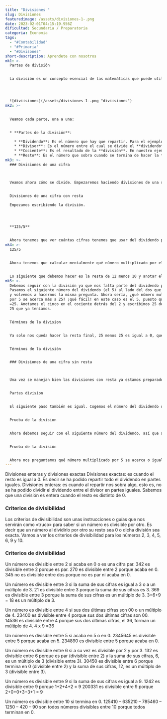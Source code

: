 ```yaml
---
title: "Divisiones "
slug: Divisiones
featuredimage: /assets/divisiones-1-.png
date: 2023-02-01T04:15:19.956Z
dificultad: Secundaria / Preparatoria
categoria: Economia
tags:
  - "#Contabilidad"
  - "#Primaria"
  - "#Divisones"
short-description: A﻿prendete con nosotros
mk1: >-
  P﻿artes de división 


  La división es un concepto esencial de las matemáticas que puede utilizarse con muchos fines. Aprender a dividir y ser consciente de los distintos componentes que intervienen son habilidades importantes que todos los estudiantes de matemáticas deben adquirir. Las dos partes principales de la división incluyen el dividendo, que es el número que estás dividiendo, y el divisor, que es el número por el que estás dividiendo. Estos términos dan lugar a distintos tipos de divisiones, como las de uno o dos dígitos con decimales, en función de sus características respectivas. Con esta comprensión, el alumno tiene unos conocimientos básicos que le permitirán realizar cálculos más complejos en matemáticas.




  ![diviisiones](/assets/divisiones-1-.png "diviisiones")
mk2: >-
  

  Veamos cada parte, una a una:


  * **Partes de la división**:

    * **Dividendo**: Es el número que hay que repartir. Para el ejemplo de la imagen, este número es el 125 que representan los caramelos.
    * **Divisor**: Es el número entre el cual se divide el **dividendo**, es decir, las partes entre las que hay que repartir. Para nuestro ejemplo, este es el número 5 que representa a los cinco amigos entre los que hay que repartir los 125 caramelos.
    * **Cociente**: Es el resultado de la **división**. En nuestro ejemplo, 25. Es decir, cada amigo toca a 25 caramelos.
    * **Resto**: Es el número que sobra cuando se termina de hacer la **división**. Este número puede ser cero u otro número, pero **siempre tiene que ser menor que el divisor**. Representa la parte que no puede
mk3: >-
  ### Divisiones de una cifra



  Veamos ahora cómo se divide. Empezaremos haciendo divisiones de una sola cifra en el divisor. Seguiremos con el mismo ejemplo de antes, es decir, vamos a dividir 125 entre 5. Cuando comenzamos a estudiar las divisiones hay dos formas de resolverlas: con resta o sin ella. Vamos a ver el procedimiento de cada una de ellas.


  Divisiones de una cifra con resta

  Empezamos escribiendo la división.




  **1﻿25/5** 


  Ahora tenemos que ver cuántas cifras tenemos que usar del dividendo para dividir por el divisor. La norma que hay que seguir siempre es que el número del dividendo que vamos a dividir debe ser igual o mayor al del divisor. Por ejemplo, en 125 no podemos empezar dividiendo 1 entre 5 porque 1 es menor que 5, así que cojo el siguiente número del dividendo. Ahora tengo el número 12 ¿es mayor que cinco? sí, así que ya puedo dividir.
mk4: >-
  125/5


  Ahora tenemos que calcular mentalmente qué número multiplicado por el divisor (5) se acerca más al dividendo (12) sin pasar a éste. Es decir, ¿qué número multiplicado por 2 se acerca más a 12 sin sobrepasarlo? Veamos, 5 x1 = 5, 5×2= 10, 5×3 =15 No podemos utilizar el 3 porque al multiplicarlo por 5 supera a 12, tampoco podemos utilizar el 1 porque al multiplicar por dos nos acercamos más a 12, puesto que 10 está mucho más cerca de 12 que 5. Así pues, ya sabemos que debemos multiplicar por 2. Anotamos 2 en el cociente y ponemos la multiplicación debajo del dividendo, en nuestro caso, 10.


  Lo siguiente que debemos hacer es la resta de 12 menos 10 y anotar el resultado debajo. Para nuestro ejemplo, 2.
mk5: >-
  Debemos seguir con la división ya que nos falta parte del dividendo por hacer.
  Pasamos el siguiente número del dividendo (el 5) al lado del dos que teníamos
  y volvemos a hacernos la misma pregunta. Ahora sería, ¿qué número multiplicado
  por 5 se acerca más a 25? ¡qué fácil! en este caso es el 5, puesto que 5 x 5
  =25. Anotamos el cinco en el cociente detrás del 2 y escribimos 25 debajo del
  25 que ya teníamos.


  Términos de la division


  Ya solo nos queda hacer la resta final, 25 menos 25 es igual a 0, que es el resto de nuestra división. También podemos deducir con esto que 125 dividido entre 5 es igual 25.


  Términos de la división


  ### Divisiones de una cifra sin resta



  Una vez se manejan bien las divisiones con resta ya estamos preparados para hacerlas sin ella. Este es un proceso mental que poco a poco iremos dominando para hacer así todas nuestras divisiones. Seguiremos con el mismo ejemplo para que puedas ver las diferencias. Lo primero, es escribir la división:


  Partes division


  El siguiente paso también es igual. Cogemos el número del dividendo que sea mayor o igual al divisor, en nuestro caso 12. La pregunta es la misma también ¿qué número multiplicado por 5 se acerca más a 12? La respuesta es 2, así que escribimos un 2 en el cociente. Ahora viene la diferencia, restamos de cabeza sin anotarlo. Es decir 5 por 2 es igual a 10, 12 menos 10 es igual a 2, así que solo colocamos el 2 debajo del 12.


  Prueba de la division


  Ahora debemos seguir con el siguiente número del dividendo, así que anotamos el 5 al lado del 2.


  Prueba de la división


  Ahora nos preguntamos qué número multiplicado por 5 se acerca o igual a 25. La respuesta es 5. Anotamos este 5 en el cociente detrás del 2 y restamos mentalmente 25 menos 25 que es igual a 0. Anotamos ese 0 en el resto. ¡Ya la hemos resuelto! 125 entre 5 es igual a 25.
---
```

Divisiones enteras y divisiones exactas
Divisiones exactas: es cuando el resto es igual a 0. Es decir se ha podido repartir todo el dividendo en partes iguales.
Divisiones enteras: es cuando al repartir nos sobra algo, esto es, no se ha podido dividir el dividendo entre el divisor en partes iguales. Sabemos que una división es entera cuando el resto es distinto de 0.



### Criterios de divisibilidad


Los criterios de divisibilidad son unas instrucciones o guías que nos servirán como «truco» para saber si un número es divisible por otro. Es decir que un número al dividirlo por otro su resto sea 0 o dicha división sea exacta. Vamos a ver los criterios de divisibilidad para los números 2, 3, 4, 5, 6, 9 y 10.

### Criterios de divisibilidad

Un número es divisible entre 2 si acaba en 0 o es una cifra par.
342 es divisible entre 2 porque es par.
270 es divisible entre 2 porque acaba en 0.
345 no es divisible entre dos porque no es par ni acaba en 0.

Un número es divisible entre 3 si la suma de sus cifras es igual a 3 o a un múltiplo de 3.
21 es divisible entre 3 porque la suma de sus cifras es 3.
369 es divisible entre 3 porque la suma de sus cifras es un múltiplo de 3. 3+6+9 = 18 es un múltiplo de 3.

Un número es divisible entre 4 si sus dos últimas cifras son 00 o un múltiplo de 4.
23400 es divisible entre 4 porque sus dos últimas cifras son 00.
14536 es divisible entre 4 porque sus dos últimas cifras, el 36, forman un múltiplo de 4. 4 x 9 =36

Un número es divisible entre 5 si acaba en 5 o en 0.
2345645 es divisible entre 5 porque acaba en 5.
234890 es divisible entre 5 porque acaba en 0.

Un número es divisible entre 6 si a su vez es divisible por 2 y por 3.
132 es divisible entre 6 porque es par (divisible entre 2) y la suma de sus cifras, 6, es un múltiplo de 3 (divisible entre 3).
30450 es divisible entre 6 porque termina en 0 (divisible entre 2) y la suma de sus cifras, 12, es un múltiplo de 3 (divisible entre 3).

Un número es divisible entre 9 si la suma de sus cifras es igual a 9.
1242 es divisible entre 9 porque 1+2+4+2 = 9
200331 es divisible entre 9 porque 2+0+0+3+3+1 = 9

Un número es divisible entre 10 si termina en 0.
125410 – 635210 – 785460 – 1250 – 420 – 90 son todos números divisibles entre 10 porque todos terminan en 0.